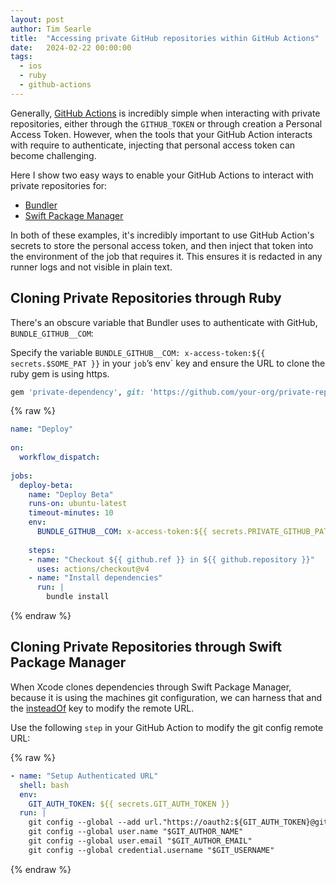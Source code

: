 ```yaml
---
layout: post
author: Tim Searle
title:  "Accessing private GitHub repositories within GitHub Actions"
date:   2024-02-22 00:00:00
tags: 
  - ios 
  - ruby
  - github-actions
---
```


Generally, [GitHub Actions](https://docs.github.com/en/actions) is incredibly simple when interacting with private repositories, either through the `GITHUB_TOKEN` or through creation a Personal Access Token. However, when the tools that your GitHub Action interacts with require to authenticate, injecting that personal access token can become challenging.

Here I show two easy ways to enable your GitHub Actions to interact with private repositories for:

- [Bundler](https://bundler.io)
- [Swift Package Manager](https://www.swift.org/documentation/package-manager/)

In both of these examples, it's incredibly important to use GitHub Action's secrets to store the personal access token, and then inject that token into the environment of the job that requires it. This ensures it is redacted in any runner logs and not visible in plain text.

## Cloning Private Repositories through Ruby

There's an obscure variable that Bundler uses to authenticate with GitHub, `BUNDLE_GITHUB__COM`:

Specify the variable `BUNDLE_GITHUB__COM: x-access-token:${{ secrets.$SOME_PAT }}` in your `job`’s env` key and ensure the URL to clone the ruby gem is using https.

```ruby
gem 'private-dependency', git: 'https://github.com/your-org/private-repo'
```
{% raw %}
```yml
name: "Deploy"  
  
on:  
  workflow_dispatch:  
  
jobs:  
  deploy-beta:
    name: "Deploy Beta"
    runs-on: ubuntu-latest
    timeout-minutes: 10
    env:  
      BUNDLE_GITHUB__COM: x-access-token:${{ secrets.PRIVATE_GITHUB_PAT }}  
      
    steps:  
    - name: "Checkout ${{ github.ref }} in ${{ github.repository }}"  
      uses: actions/checkout@v4
    - name: "Install dependencies"  
      run: |  
        bundle install
```
{% endraw %}

## Cloning Private Repositories through Swift Package Manager

When Xcode clones dependencies through Swift Package Manager, because it is using the machines git configuration, we can harness that and the [insteadOf](https://git-scm.com/docs/git-config#Documentation/git-config.txt-urlltbasegtinsteadOf) key to modify the remote URL. 

Use the following `step` in your GitHub Action to modify the git config remote URL:

{% raw %}
```yml
- name: "Setup Authenticated URL"
  shell: bash
  env:
    GIT_AUTH_TOKEN: ${{ secrets.GIT_AUTH_TOKEN }}
  run: |
    git config --global --add url."https://oauth2:${GIT_AUTH_TOKEN}@github.com/".insteadOf "https://github.com/"
    git config --global user.name "$GIT_AUTHOR_NAME"  
    git config --global user.email "$GIT_AUTHOR_EMAIL"  
    git config --global credential.username "$GIT_USERNAME"
```
{% endraw %}